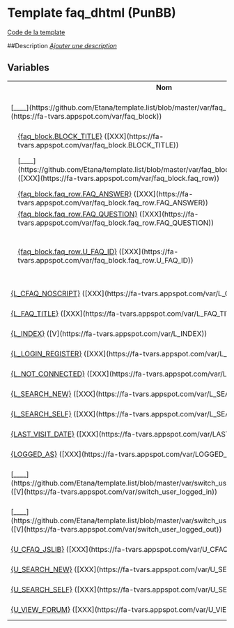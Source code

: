 # Template faq_dhtml (PunBB)

[Code de la template](../../punbb/faq_dhtml.tpl)

##Description
[*Ajouter une description*](https://fa-tvars.appspot.com/tpl/punbb/faq_dhtml)

## Variables

<table><tr><th colspan=3>Nom</th><th>Lignes</th></tr><tr><td colspan=3>[__<!-- BEGIN faq_block -->__](https://github.com/Etana/template.list/blob/master/var/faq_block.md#readme) ([XXX](https://fa-tvars.appspot.com/var/faq_block))</td><td>[28](../tpl/src/punbb/faq_dhtml.tpl#L28), [43](../tpl/src/punbb/faq_dhtml.tpl#L43)</td></tr><tr><td colspan=1></td><td colspan=2><a href="https://github.com/Etana/template.list/blob/master/var/faq_block.BLOCK_TITLE.md#readme">{faq_block.BLOCK_TITLE}</a> ([XXX](https://fa-tvars.appspot.com/var/faq_block.BLOCK_TITLE))</td><td>[31](../tpl/src/punbb/faq_dhtml.tpl#L31)</td></tr><tr><td colspan=1></td><td colspan=2>[__<!-- BEGIN faq_row -->__](https://github.com/Etana/template.list/blob/master/var/faq_block.faq_row.md#readme) ([XXX](https://fa-tvars.appspot.com/var/faq_block.faq_row))</td><td>[35](../tpl/src/punbb/faq_dhtml.tpl#L35), [40](../tpl/src/punbb/faq_dhtml.tpl#L40)</td></tr><tr><td colspan=2></td><td colspan=1><a href="https://github.com/Etana/template.list/blob/master/var/faq_block.faq_row.FAQ_ANSWER.md#readme">{faq_block.faq_row.FAQ_ANSWER}</a> ([XXX](https://fa-tvars.appspot.com/var/faq_block.faq_row.FAQ_ANSWER))</td><td>[39](../tpl/src/punbb/faq_dhtml.tpl#L39)</td></tr><tr><td colspan=2></td><td colspan=1><a href="https://github.com/Etana/template.list/blob/master/var/faq_block.faq_row.FAQ_QUESTION.md#readme">{faq_block.faq_row.FAQ_QUESTION}</a> ([XXX](https://fa-tvars.appspot.com/var/faq_block.faq_row.FAQ_QUESTION))</td><td>[37](../tpl/src/punbb/faq_dhtml.tpl#L37)</td></tr><tr><td colspan=2></td><td colspan=1><a href="https://github.com/Etana/template.list/blob/master/var/faq_block.faq_row.U_FAQ_ID.md#readme">{faq_block.faq_row.U_FAQ_ID}</a> ([XXX](https://fa-tvars.appspot.com/var/faq_block.faq_row.U_FAQ_ID))</td><td>[36](../tpl/src/punbb/faq_dhtml.tpl#L36), [37](../tpl/src/punbb/faq_dhtml.tpl#L37), [39](../tpl/src/punbb/faq_dhtml.tpl#L39)</td></tr><tr><td colspan=3><a href="https://github.com/Etana/template.list/blob/master/var/L_CFAQ_NOSCRIPT.md#readme">{L_CFAQ_NOSCRIPT}</a> ([XXX](https://fa-tvars.appspot.com/var/L_CFAQ_NOSCRIPT))</td><td>[23](../tpl/src/punbb/faq_dhtml.tpl#L23)</td></tr><tr><td colspan=3><a href="https://github.com/Etana/template.list/blob/master/var/L_FAQ_TITLE.md#readme">{L_FAQ_TITLE}</a> ([XXX](https://fa-tvars.appspot.com/var/L_FAQ_TITLE))</td><td>[17](../tpl/src/punbb/faq_dhtml.tpl#L17)</td></tr><tr><td colspan=3><a href="https://github.com/Etana/template.list/blob/master/var/L_INDEX.md#readme">{L_INDEX}</a> ([V](https://fa-tvars.appspot.com/var/L_INDEX))</td><td>[17](../tpl/src/punbb/faq_dhtml.tpl#L17)</td></tr><tr><td colspan=3><a href="https://github.com/Etana/template.list/blob/master/var/L_LOGIN_REGISTER.md#readme">{L_LOGIN_REGISTER}</a> ([XXX](https://fa-tvars.appspot.com/var/L_LOGIN_REGISTER))</td><td>[12](../tpl/src/punbb/faq_dhtml.tpl#L12)</td></tr><tr><td colspan=3><a href="https://github.com/Etana/template.list/blob/master/var/L_NOT_CONNECTED.md#readme">{L_NOT_CONNECTED}</a> ([XXX](https://fa-tvars.appspot.com/var/L_NOT_CONNECTED))</td><td>[12](../tpl/src/punbb/faq_dhtml.tpl#L12)</td></tr><tr><td colspan=3><a href="https://github.com/Etana/template.list/blob/master/var/L_SEARCH_NEW.md#readme">{L_SEARCH_NEW}</a> ([XXX](https://fa-tvars.appspot.com/var/L_SEARCH_NEW))</td><td>[4](../tpl/src/punbb/faq_dhtml.tpl#L4)</td></tr><tr><td colspan=3><a href="https://github.com/Etana/template.list/blob/master/var/L_SEARCH_SELF.md#readme">{L_SEARCH_SELF}</a> ([XXX](https://fa-tvars.appspot.com/var/L_SEARCH_SELF))</td><td>[5](../tpl/src/punbb/faq_dhtml.tpl#L5)</td></tr><tr><td colspan=3><a href="https://github.com/Etana/template.list/blob/master/var/LAST_VISIT_DATE.md#readme">{LAST_VISIT_DATE}</a> ([XXX](https://fa-tvars.appspot.com/var/LAST_VISIT_DATE))</td><td>[7](../tpl/src/punbb/faq_dhtml.tpl#L7)</td></tr><tr><td colspan=3><a href="https://github.com/Etana/template.list/blob/master/var/LOGGED_AS.md#readme">{LOGGED_AS}</a> ([XXX](https://fa-tvars.appspot.com/var/LOGGED_AS))</td><td>[7](../tpl/src/punbb/faq_dhtml.tpl#L7)</td></tr><tr><td colspan=3>[__<!-- BEGIN switch_user_logged_in -->__](https://github.com/Etana/template.list/blob/master/var/switch_user_logged_in.md#readme) ([V](https://fa-tvars.appspot.com/var/switch_user_logged_in))</td><td>[1](../tpl/src/punbb/faq_dhtml.tpl#L1), [9](../tpl/src/punbb/faq_dhtml.tpl#L9)</td></tr><tr><td colspan=3>[__<!-- BEGIN switch_user_logged_out -->__](https://github.com/Etana/template.list/blob/master/var/switch_user_logged_out.md#readme) ([V](https://fa-tvars.appspot.com/var/switch_user_logged_out))</td><td>[10](../tpl/src/punbb/faq_dhtml.tpl#L10), [14](../tpl/src/punbb/faq_dhtml.tpl#L14)</td></tr><tr><td colspan=3><a href="https://github.com/Etana/template.list/blob/master/var/U_CFAQ_JSLIB.md#readme">{U_CFAQ_JSLIB}</a> ([XXX](https://fa-tvars.appspot.com/var/U_CFAQ_JSLIB))</td><td>[20](../tpl/src/punbb/faq_dhtml.tpl#L20)</td></tr><tr><td colspan=3><a href="https://github.com/Etana/template.list/blob/master/var/U_SEARCH_NEW.md#readme">{U_SEARCH_NEW}</a> ([XXX](https://fa-tvars.appspot.com/var/U_SEARCH_NEW))</td><td>[4](../tpl/src/punbb/faq_dhtml.tpl#L4)</td></tr><tr><td colspan=3><a href="https://github.com/Etana/template.list/blob/master/var/U_SEARCH_SELF.md#readme">{U_SEARCH_SELF}</a> ([XXX](https://fa-tvars.appspot.com/var/U_SEARCH_SELF))</td><td>[5](../tpl/src/punbb/faq_dhtml.tpl#L5)</td></tr><tr><td colspan=3><a href="https://github.com/Etana/template.list/blob/master/var/U_VIEW_FORUM.md#readme">{U_VIEW_FORUM}</a> ([XXX](https://fa-tvars.appspot.com/var/U_VIEW_FORUM))</td><td>[17](../tpl/src/punbb/faq_dhtml.tpl#L17)</td></tr></table>